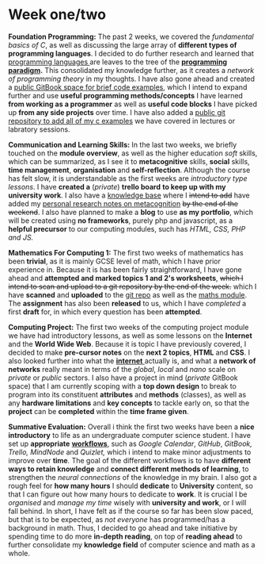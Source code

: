 # Week one/two

**Foundation Programming:** The past 2 weeks, we covered the _fundamental basics of C_, as well as discussing the large array of **different types of programming languages**. I decided to do further research and learned that [programming languages ](../../foundation-programming/types-and-range-of-programming-languages.md#range-of-programming-languages)are leaves to the tree of the [**programming paradigm**](../../foundation-programming/types-and-range-of-programming-languages.md#types-of-programming-languages)**.** This consolidated my knowledge further, as it creates a _network of programming theory_ in my thoughts. I have also gone ahead and created a [public GitBook space for brief code examples](https://adnantech.gitbook.io/code/), which I intend to expand further and use **useful programming methods/concepts** I have learned **from working as a programmer** as well as **useful code blocks** I have picked up **from any side projects** over time. I have also added a [public git repository to add all of my c examples](https://github.com/AdnanTech/UniversityOfSussex) we have covered in lectures or labratory sessions.

**Communication and Learning Skills:** In the last two weeks, we briefly touched on the **module overview**, as well as the higher education _soft_ skills, which can be summarized, as I see it to **metacognitive** skills, **social** skills, **time management**, **organisation** and **self-reflection**. Although the course has felt slow, it is understandable as the first weeks are _introductory type lessons_. I have **created a** \(_private_\) **trello board** **to keep up with my university work**. I also have a [knowledge base](https://adnantech.gitbook.io/wiki/) where I ~~intend to add~~ have added my [personal research notes on metacognition](https://adnantech.gitbook.io/wiki/neuroscience/metacognition) ~~by the end of the weekend~~. I also have planned to make a **blog** to use **as my portfolio**, which will be created using **no frameworks**, purely php and javascript, as a **helpful precursor** to our computing modules, such has _HTML, CSS, PHP and JS._

**Mathematics For Computing 1:** The first two weeks of mathematics has been **trivial**, as it is mainly GCSE level of math, which I have prior experience in. Because it is has been fairly straightforward, I have gone ahead and **attempted and marked topics 1 and 2's worksheets**, ~~which I intend to scan and upload to a git repository by the end of the week.~~ which I have **scanned** and **uploaded** to the [git repo](https://github.com/AdnanTech/maths-for-computing-worksheets) as well as the [maths module](../../mathematics-for-computing-1/). The **assignment** has also been **released** to us, which I have _completed_ a first **draft** for, in which every question has been **attempted**.

**Computing Project:** The first two weeks of the computing project module we have had introductory lessons, as well as some lessons on the **Internet** and the **World Wide Web**. Because it is topic I have previously covered, I decided to make **pre-cursor notes** on the **next 2 topics**, **HTML** and **CSS**. I also looked further into what the [**internet** ](../../computing-project/introduction-to-the-internet-and-world-wide-web.md#the-internet)actually is, and what a **network of networks** really meant in terms of the _global_, _local_ and _nano_ scale on _private_ or _public_ sectors. I also have a project in mind \(_private_ GitBook space\) that I am currently scoping with a **top down design** to break to program into its constituent **attributes** and **methods** \(classes\), as well as any **hardware limitations** and **key concepts** to tackle early on, so that the **project** can be **completed** within the **time frame given**.

**Summative Evaluation:** Overall i think the first two weeks have been a **nice introductory** to life as an undergraduate computer science student. I have set up **appropriate** [**workflows**](../../../../../workflow.md), such as _Google Calendar_, _GitHub_, _GitBook, Trello, MindNode_ and _Quizlet,_ which i intend to make minor adjustments to improve over **time**_._ The goal of the different workflows is to have **different ways to retain knowledge** and **connect different methods of learning**, to strengthen the _neural connections_ of the knowledge in my brain. I also got a rough feel for **how many hours** I should **dedicate** to **University** content, so that I can figure out how many hours to dedicate to **work**. It is crucial I be _organised_ and _manage my time_ wisely with **university and work**, or I will fall behind. In short, I have felt as if the course so far has been slow paced, but that is to be expected, as _not everyone_ has programmed/has a background in math. Thus, I decided to go ahead and take initiative by spending time to do more **in-depth reading**, on top of **reading ahead** to further consolidate my **knowledge field** of computer science and math as a whole.

